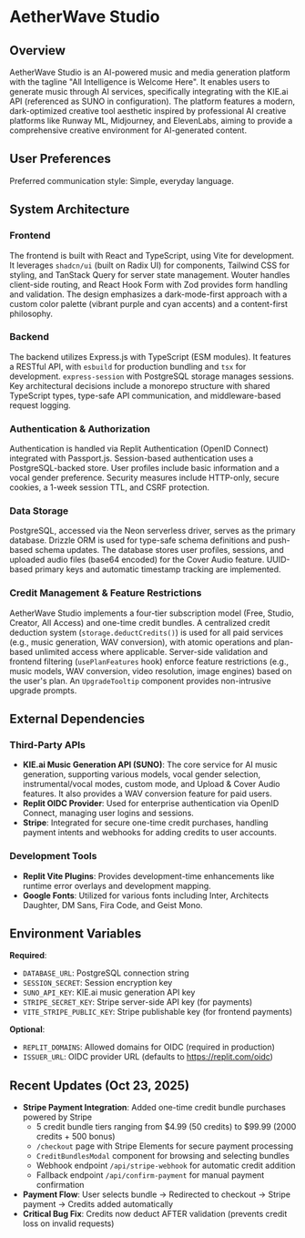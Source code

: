 # AetherWave Studio

## Overview

AetherWave Studio is an AI-powered music and media generation platform with the tagline "All Intelligence is Welcome Here". It enables users to generate music through AI services, specifically integrating with the KIE.ai API (referenced as SUNO in configuration). The platform features a modern, dark-optimized creative tool aesthetic inspired by professional AI creative platforms like Runway ML, Midjourney, and ElevenLabs, aiming to provide a comprehensive creative environment for AI-generated content.

## User Preferences

Preferred communication style: Simple, everyday language.

## System Architecture

### Frontend

The frontend is built with React and TypeScript, using Vite for development. It leverages `shadcn/ui` (built on Radix UI) for components, Tailwind CSS for styling, and TanStack Query for server state management. Wouter handles client-side routing, and React Hook Form with Zod provides form handling and validation. The design emphasizes a dark-mode-first approach with a custom color palette (vibrant purple and cyan accents) and a content-first philosophy.

### Backend

The backend utilizes Express.js with TypeScript (ESM modules). It features a RESTful API, with `esbuild` for production bundling and `tsx` for development. `express-session` with PostgreSQL storage manages sessions. Key architectural decisions include a monorepo structure with shared TypeScript types, type-safe API communication, and middleware-based request logging.

### Authentication & Authorization

Authentication is handled via Replit Authentication (OpenID Connect) integrated with Passport.js. Session-based authentication uses a PostgreSQL-backed store. User profiles include basic information and a vocal gender preference. Security measures include HTTP-only, secure cookies, a 1-week session TTL, and CSRF protection.

### Data Storage

PostgreSQL, accessed via the Neon serverless driver, serves as the primary database. Drizzle ORM is used for type-safe schema definitions and push-based schema updates. The database stores user profiles, sessions, and uploaded audio files (base64 encoded) for the Cover Audio feature. UUID-based primary keys and automatic timestamp tracking are implemented.

### Credit Management & Feature Restrictions

AetherWave Studio implements a four-tier subscription model (Free, Studio, Creator, All Access) and one-time credit bundles. A centralized credit deduction system (`storage.deductCredits()`) is used for all paid services (e.g., music generation, WAV conversion), with atomic operations and plan-based unlimited access where applicable. Server-side validation and frontend filtering (`usePlanFeatures` hook) enforce feature restrictions (e.g., music models, WAV conversion, video resolution, image engines) based on the user's plan. An `UpgradeTooltip` component provides non-intrusive upgrade prompts.

## External Dependencies

### Third-Party APIs

- **KIE.ai Music Generation API (SUNO)**: The core service for AI music generation, supporting various models, vocal gender selection, instrumental/vocal modes, custom mode, and Upload & Cover Audio features. It also provides a WAV conversion feature for paid users.
- **Replit OIDC Provider**: Used for enterprise authentication via OpenID Connect, managing user logins and sessions.
- **Stripe**: Integrated for secure one-time credit purchases, handling payment intents and webhooks for adding credits to user accounts.

### Development Tools

- **Replit Vite Plugins**: Provides development-time enhancements like runtime error overlays and development mapping.
- **Google Fonts**: Utilized for various fonts including Inter, Architects Daughter, DM Sans, Fira Code, and Geist Mono.
## Environment Variables

**Required**:
- `DATABASE_URL`: PostgreSQL connection string
- `SESSION_SECRET`: Session encryption key  
- `SUNO_API_KEY`: KIE.ai music generation API key
- `STRIPE_SECRET_KEY`: Stripe server-side API key (for payments)
- `VITE_STRIPE_PUBLIC_KEY`: Stripe publishable key (for frontend payments)

**Optional**:
- `REPLIT_DOMAINS`: Allowed domains for OIDC (required in production)
- `ISSUER_URL`: OIDC provider URL (defaults to https://replit.com/oidc)

## Recent Updates (Oct 23, 2025)

- **Stripe Payment Integration**: Added one-time credit bundle purchases powered by Stripe
  - 5 credit bundle tiers ranging from $4.99 (50 credits) to $99.99 (2000 credits + 500 bonus)
  - `/checkout` page with Stripe Elements for secure payment processing
  - `CreditBundlesModal` component for browsing and selecting bundles
  - Webhook endpoint `/api/stripe-webhook` for automatic credit addition
  - Fallback endpoint `/api/confirm-payment` for manual payment confirmation
- **Payment Flow**: User selects bundle → Redirected to checkout → Stripe payment → Credits added automatically
- **Critical Bug Fix**: Credits now deduct AFTER validation (prevents credit loss on invalid requests)

